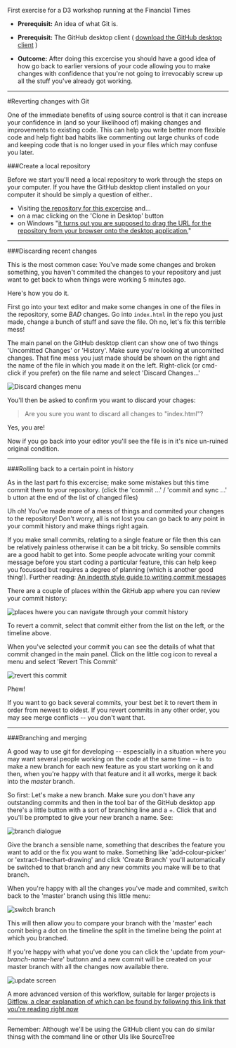 First exercise for a D3 workshop running at the Financial Times

 * __Prerequisit:__ An idea of what Git is.
 * __Prerequisit:__ The GitHub desktop client ( [download the GitHub desktop client](https://desktop.github.com/) )

 * __Outcome:__ After doing this excercise you should have a good idea of how go back to earlier versions of your code allowing you to make changes with confidence that you're not going to irrevocably screw up all the stuff you've already got working.
 
---
#Reverting changes with Git

One of the immediate benefits of using source control is that it can increase your confidence in (and so your likelihood of) making changes and improvements to existing code. This can help you write better more flexible code and help fight bad habits like commenting out large chunks of code and keeping code that is no longer used in your files which may confuse you later.

###Create a local repository

Before we start you'll need a local repository to work through the steps on your computer. If you have the GitHub desktop client installed on your computer it should be simply a question of either..

 * Visiting [the repository for this excercise](https://github.com/tomgp/FT-workshop-EX1) and...
 * on a  mac clicking on the 'Clone in Desktop' button 
 * on Windows "[it turns out you are supposed to drag the URL for the repository from your browser onto the desktop application.](http://joe.blog.freemansoft.com/2014/04/github-clone-to-desktop-with-windows.html)"

---

###Discarding recent changes

This is the most common case: You've made some changes and broken something, you haven't commited the changes to your repository and just want to get back to when things were working 5 minutes ago.

Here's how you do it.

First go into your text editor and make some changes in one of the files in the repository, some *BAD* changes. Go into `index.html` in the repo you just made, change a bunch of stuff and save the file. Oh no, let's fix this terrible mess!

The main panel on the GitHub desktop client can show one of two things 'Uncomitted Changes' or 'History'. Make sure you're looking at uncomitted changes. That fine mess you just made should be shown on the right and the name of the file in which you made it on the left. Right-click (or cmd-click if you prefer) on the file name and select 'Discard Changes...'

![Discard changes menu](discard-changes.png)

You'll then be asked to confirm you want to discard your chages:

> Are you sure you want to discard all changes to "index.html"?

Yes, you are!

Now if you go back into your editor you'll see the file is in it's nice un-ruined original condition.

---

###Rolling back to a certain point in history

As in the last part fo this excercise; make some mistakes but this time commit them to your repository. (click the 'commit ...' / 'commit and sync ...' b utton at the end of the list of changed files)

Uh oh! You've made more of a mess of things and commited your changes to the repository! Don't worry, all is not lost you can go back to any point in your commit history and make things right again.

If you make small commits, relating to a single feature or file then this can be relatively painless otherwise it can be a bit tricky. So sensible commits are a good habit to get into. Some people advocate writing your commit message before you start coding a particular feature, this can help keep you focussed but requires a degree of planning (which is another good thing!). Further reading: [An indepth style guide to writing commit messages](http://chris.beams.io/posts/git-commit/)

There are a couple of places within the GitHub app where you can review your commit history:

![places hwere you can navigate through your commit history](commit-history.png)

To revert a commit, select that commit either from the list on the left, or the timeline above.

When you've selected your commit you can see the details of what that commit changed in the main panel. Click on the little cog icon to reveal a menu and select 'Revert This Commit'

![revert this commit](revert-menu.png)

Phew!

If you want to go back several commits, your best bet it to revert them in order from newest to oldest. If you revert commits in any other order, you may see merge conflicts -- you don't want that.

---

###Branching and merging

A good way to use git for developing -- espescially in a situation where you may want several people working on the code at the same time -- is to make a new branch for each new feature as you start working on it and then, when you're happy with that feature and it all works, merge it back into the *master* branch.

So first: Let's make a new branch. Make sure you don't have any outstanding commits and then in the tool bar of the GitHub desktop app there's a little button with a sort of branching line and a +. Click that and you'll be prompted to give your new branch a name. See:

![branch dialogue](branch-dialogue.png)

Give the branch a sensible name, something that describes the feature you want to add or the fix you want to make. Something like 'add-colour-picker' or 'extract-linechart-drawing' and click 'Create Branch' you'll automatically be switched to that branch and any new commits you make will be to that branch. 

When you're happy with all the changes you've made and commited, switch back to the 'master' branch using this little menu:

![switch branch](switch-branch.png)

This will then allow you to compare your branch with the 'master' each comit being a dot on the timeline the split in the timeline being the point at which you branched. 

If you're happy with what you've done you can click the 'update from *your-branch-name-here*' buttonn and a new commit will be created on your master branch with all the changes now available there.

![update screen](update.png)

A more advanced version of this workflow, suitable for larger projects is [Gitflow, a clear explanation of which can be found by following this link that you're reading right now](https://www.atlassian.com/git/tutorials/comparing-workflows/gitflow-workflow/)

---
Remember: Although we'll be using the GitHub client you can do similar thinsg with the command line or other UIs like SourceTree
